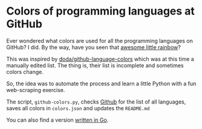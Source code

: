 # Colors of programming languages at GitHub

Ever wondered what colors are used for all the programming languages on GitHub? I did. By the way, have you seen that [awesome little rainbow](https://github.com/ozh/rainbow)?

This was inspired by [doda/github-language-colors](https://github.com/doda/github-language-colors) which was at this time a manually edited list. The thing is, their list is incomplete and sometimes colors change.

So, the idea was to automate the process and learn a little Python with a fun web-scraping exercise.

The script, `github-colors.py`, checks [Github](https://github.com/github/linguist/blob/master/lib/linguist/languages.yml) for the list of all languages, saves all colors in `colors.json` and updates the `README.md`

You can also find a version [written in Go](https://github.com/LeeReindeer/github-colors).
